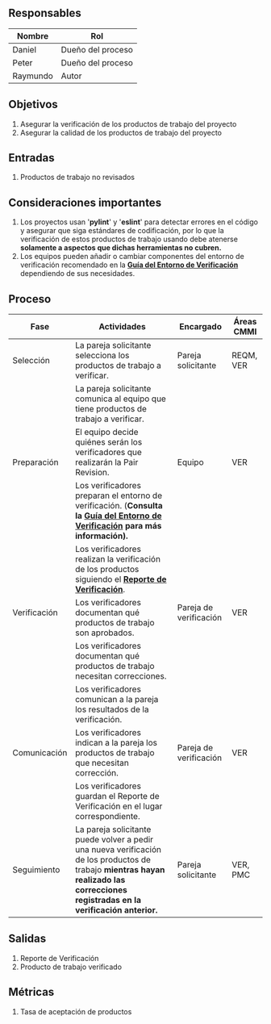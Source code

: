 ## Responsables
Nombre     | Rol
-----------|------------------
Daniel     | Dueño del proceso
Peter      | Dueño del proceso
Raymundo   | Autor

## Objetivos
1. Asegurar la verificación de los productos de trabajo del proyecto
2. Asegurar la calidad de los productos de trabajo del proyecto

## Entradas
1. Productos de trabajo no revisados

## Consideraciones importantes
1. Los proyectos usan '**pylint**' y '**eslint**' para detectar errores en el código y asegurar que  siga estándares de codificación, por lo que la verificación de estos productos de trabajo usando debe atenerse **solamente a aspectos que dichas herramientas no cubren.** 
2. Los equipos pueden añadir o cambiar componentes del entorno de verificación recomendado en la <a href="">**Guía del Entorno de Verificación**</a> dependiendo de sus necesidades.

## Proceso
<table>
  <thead>
    <tr>
      <th>Fase</th>
      <th>Actividades</th>
      <th>Encargado</th>
      <th>Áreas CMMI</th>
    </tr>
  </thead>
  <tbody>
      <tr>
      <td>Selección</td>
      <td>La pareja solicitante selecciona los productos de trabajo a verificar. </td>
      <td>Pareja solicitante</td>
      <td>REQM, VER</td>
    </tr>
    <tr>
      <td rowspan="3">Preparación</td>
      <td>La pareja solicitante comunica al equipo que tiene productos de trabajo a verificar. </td>
      <td rowspan="3">Equipo</td>
      <td rowspan="3">VER</td>
    </tr>
    <tr>
      <td>El equipo decide quiénes serán los verificadores que realizarán la Pair Revision.
      </td>
    </tr>
    <tr>
      <td>Los verificadores preparan el entorno de verificación. (<strong>Consulta la <a href="">Guía del Entorno de Verificación<strong></a> para más información).</td>
    </tr>
    <tr>
      <td rowspan="3">Verificación</td>
      <td>Los verificadores realizan la verificación de los productos siguiendo el <a href=""><strong>Reporte de Verificación</strong></a>.</td>
      <td rowspan="3">Pareja de verificación</td>
      <td rowspan="3">VER</td>
    </tr>
    <tr>
      <td>Los verificadores documentan qué productos de trabajo son aprobados.
      </td>
    </tr>
    <tr>
      <td>Los verificadores documentan qué productos de trabajo necesitan correcciones.</td>
    </tr>
    <tr>
      <td rowspan="3">Comunicación</td>
      <td>Los verificadores comunican a la pareja los resultados de la verificación. </td>
      <td rowspan="3">Pareja de verificación</td>
      <td rowspan="3">VER</td>
    </tr>
    <tr>
      <td>Los verificadores indican a la pareja los productos de trabajo que necesitan corrección.
      </td>
    </tr>
    <tr>
      <td>Los verificadores guardan el Reporte de Verificación en el lugar correspondiente.</td>
    </tr>
    <tr>
      <td>Seguimiento</td>
      <td>La pareja solicitante puede volver a pedir una nueva verificación de los productos de trabajo <strong>mientras hayan realizado las correcciones registradas en la verificación anterior. </strong></td>
      <td>Pareja solicitante</td>
      <td>VER, PMC</td>
    </tr>
    
  </tbody>
</table>

## Salidas
1. Reporte de Verificación
2. Producto de trabajo verificado

## Métricas
1. Tasa de aceptación de productos
